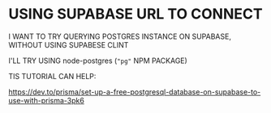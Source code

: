 # USING SUPABASE URL TO CONNECT

I WANT TO TRY QUERYING POSTGRES INSTANCE ON SUPABASE, WITHOUT USING SUPABESE CLINT

I'LL TRY USING node-postgres (`"pg"` NPM PACKAGE)

TIS TUTORIAL CAN HELP:

<https://dev.to/prisma/set-up-a-free-postgresql-database-on-supabase-to-use-with-prisma-3pk6>
